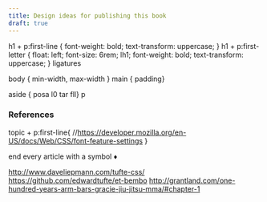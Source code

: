 ```yaml
---
title: Design ideas for publishing this book
draft: true
---
```


h1 + p:first-line { font-weight: bold; text-transform: uppercase; }
h1 + p:first-letter {
	float: left;
	font-size: 6rem;
	lh1;
	font-weight: bold;
	text-transform: uppercase;
}
ligatures

body { min-width, max-width }
main { padding}

aside { posa l0 tar fll}
p

### References

topic + p:first-line{
	//https://developer.mozilla.org/en-US/docs/Web/CSS/font-feature-settings
}

end every article with a symbol ♦

http://www.daveliepmann.com/tufte-css/
https://github.com/edwardtufte/et-bembo
http://grantland.com/one-hundred-years-arm-bars-gracie-jiu-jitsu-mma/#chapter-1
